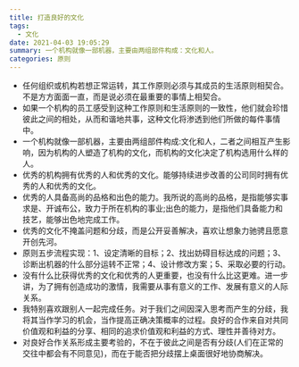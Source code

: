 ```yaml
---
title: 打造良好的文化
tags:
  - 文化
date: 2021-04-03 19:05:29
summary: 一个机构就像一部机器，主要由两组部件构成：文化和人。
categories: 原则
---
```


- 任何组织或机构若想正常运转，其工作原则必须与其成员的生活原则相契合。不是方方面面一直，而是说必须在最重要的事情上相契合。
- 如果一个机构的员工感受到这种工作原则和生活原则的一致性，他们就会珍惜彼此之间的相处，从而和谐地共事，这种文化将渗透到他们所做的每件事情中。
- 一个机构就像一部机器，主要由两组部件构成:文化和人，二者之间相互产生影响，因为机构的人塑造了机构的文化，而机构的文化决定了机构选用什么样的人。
- 优秀的机构拥有优秀的人和优秀的文化。能够持续进步改善的公司同时拥有优秀的人和优秀的文化。
- 优秀的人具备高尚的品格和出色的能力。我所说的高尚的品格，是指能够实事求是、开诚布公，致力于所在机构的事业;出色的能力，是指他们具备能力和技艺，能够出色地完成工作。
- 优秀的文化不掩盖问题和分歧，而是公开妥善解决，喜欢让想象力驰骋且愿意开创先河。
- 原则五步流程实现：1、设定清晰的目标；2、找出妨碍目标达成的问题；3、诊断出机器的什么部分运转不正常；4、设计修改方案；5、采取必要的行动。
- 没有什么比获得优秀的文化和优秀的人更重要，也没有什么比这更难。进一步讲，为了拥有创造成功的激情，我需要从事有意义的工作、发展有意义的人际关系。
- 我特别喜欢跟别人一起完成任务。对于我们之间因深入思考而产生的分歧，我将其当作学习的机会，当作提高正确决策概率的过程。良好的合作来自对共同价值观和利益的分享、相同的追求价值观和利益的方式、理性并善待对方。
- 对良好合作关系形成主要考验的，不在于彼此之间是否有分歧(人们在正常的交往中都会有不同意见)，而在于能否把分歧摆上桌面很好地协商解决。
